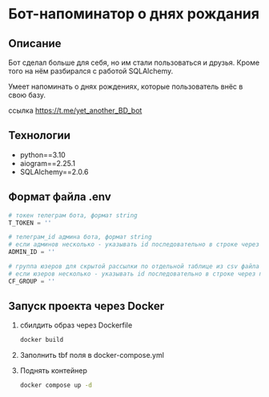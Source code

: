 # Бот-напоминатор о днях рождания

## Описание

Бот сделал больше для себя, но им стали пользоваться и друзья.
Кроме того на нём разбирался с работой SQLAlchemy.

Умеет напоминать о днях рождениях, которые пользователь внёс в свою базу.

ссылка <https://t.me/yet_another_BD_bot>

## Технологии

- python==3.10
- aiogram==2.25.1
- SQLAlchemy==2.0.6

## Формат файла .env

```python
# токен телеграм бота, формат string
T_TOKEN = ''

# телеграм_id админа бота, формат string
# если админов несколько - указывать id последовательно в строке через пробел 
ADMIN_ID = ''

# группа юзеров для скрытой рассылки по отдельной таблице из csv файла
# если юзеров несколько - указывать id последовательно в строке через пробел 
CF_GROUP = ''
```

## Запуск проекта через Docker

1. сбилдить образ через Dockerfile

    ```bash
    docker build
    ```

2. Заполнить tbf поля в docker-compose.yml

3. Поднять контейнер

    ```bash
    docker compose up -d
    ```

